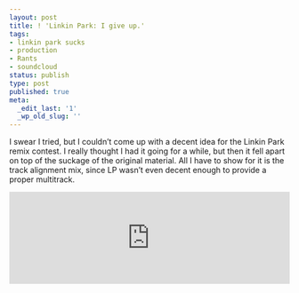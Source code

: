 ```yaml
---
layout: post
title: ! 'Linkin Park: I give up.'
tags:
- linkin park sucks
- production
- Rants
- soundcloud
status: publish
type: post
published: true
meta:
  _edit_last: '1'
  _wp_old_slug: ''
---
```

I swear I tried, but I couldn’t come up with a decent idea for the Linkin Park remix contest. I really thought I had it going for a while, but then it fell apart on top of the suckage of the original material. All I have to show for it is the track alignment mix, since LP wasn’t even decent enough to provide a proper multitrack.

<iframe width="100%" height="166" scrolling="no" frameborder="no" src="https://w.soundcloud.com/player/?url=http%3A%2F%2Fapi.soundcloud.com%2Ftracks%2F3990590"></iframe>
